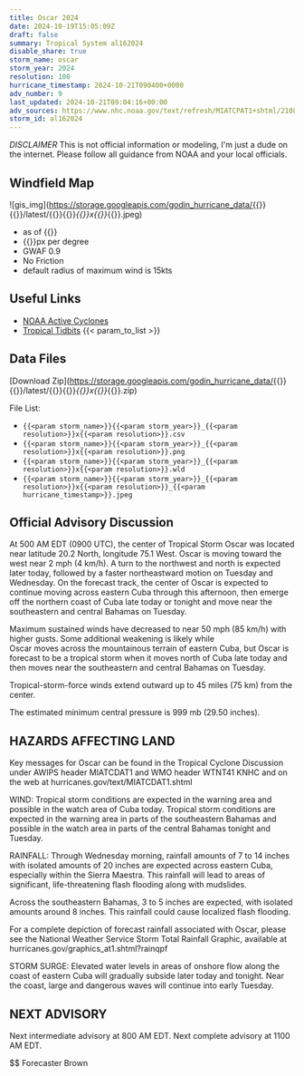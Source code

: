 ```yaml
---
title: Oscar 2024
date: 2024-10-19T15:05:09Z
draft: false
summary: Tropical System al162024
disable_share: true
storm_name: oscar
storm_year: 2024
resolution: 100
hurricane_timestamp: 2024-10-21T090400+0000
adv_number: 9
last_updated: 2024-10-21T09:04:16+00:00
adv_sources: https://www.nhc.noaa.gov/text/refresh/MIATCPAT1+shtml/210836.shtml;https://www.nhc.noaa.gov/refresh/graphics_at1+shtml/083847.shtml?cone
storm_id: al162024
---
```

*DISCLAIMER* This is not official information or modeling, I'm just a dude on the internet.  Please follow all guidance from NOAA and your local officials.

## Windfield Map
![gis_img](https://storage.googleapis.com/godin_hurricane_data/{{<param storm_name>}}{{<param storm_year>}}/latest/{{<param storm_name>}}{{<param storm_year>}}_{{<param resolution>}}x{{<param resolution>}}_{{<param hurricane_timestamp>}}.jpeg)

- as of {{<param last_updated>}}
- {{<param resolution>}}px per degree
- GWAF 0.9
- No Friction
- default radius of maximum wind is 15kts

## Useful Links
- [NOAA Active Cyclones](https://www.nhc.noaa.gov/)
- [Tropical Tidbits](https://www.tropicaltidbits.com/storminfo/)
{{< param_to_list >}}

## Data Files
[Download Zip](https://storage.googleapis.com/godin_hurricane_data/{{<param storm_name>}}{{<param storm_year>}}/latest/{{<param storm_name>}}{{<param storm_year>}}_{{<param resolution>}}x{{<param resolution>}}_{{<param hurricane_timestamp>}}.zip)

File List:
- `{{<param storm_name>}}{{<param storm_year>}}_{{<param resolution>}}x{{<param resolution>}}.csv`
- `{{<param storm_name>}}{{<param storm_year>}}_{{<param resolution>}}x{{<param resolution>}}.png`
- `{{<param storm_name>}}{{<param storm_year>}}_{{<param resolution>}}x{{<param resolution>}}.wld`
- `{{<param storm_name>}}{{<param storm_year>}}_{{<param resolution>}}x{{<param resolution>}}_{{<param hurricane_timestamp>}}.jpeg`


## Official Advisory Discussion
At 500 AM EDT (0900 UTC), the center of Tropical Storm Oscar was
located near latitude 20.2 North, longitude 75.1 West. Oscar is
moving toward the west near 2 mph (4 km/h). A turn to the northwest 
and north is expected later today, followed by a faster 
northeastward motion on Tuesday and Wednesday. On the forecast 
track, the center of Oscar is expected to continue moving
across eastern Cuba through this afternoon, then emerge off the
northern coast of Cuba late today or tonight and move near the
southeastern and central Bahamas on Tuesday.
 
Maximum sustained winds have decreased to near 50 mph (85 km/h) 
with higher gusts. Some additional weakening is likely while  
Oscar moves across the mountainous terrain of eastern Cuba, but 
Oscar is forecast to be a tropical storm when it moves north of Cuba 
late today and then moves near the southeastern and central Bahamas 
on Tuesday.

Tropical-storm-force winds extend outward up to 45 miles (75 km)
from the center.
 
The estimated minimum central pressure is 999 mb (29.50 inches).
 
 
HAZARDS AFFECTING LAND
----------------------
Key messages for Oscar can be found in the Tropical Cyclone
Discussion under AWIPS header MIATCDAT1 and WMO header WTNT41 KNHC
and on the web at hurricanes.gov/text/MIATCDAT1.shtml
 
WIND: Tropical storm conditions are expected in the warning area and
possible in the watch area of Cuba today. Tropical storm conditions
are expected in the warning area in parts of the southeastern
Bahamas and possible in the watch area in parts of the central
Bahamas tonight and Tuesday.
 
RAINFALL: Through Wednesday morning, rainfall amounts of 7 to 14
inches with isolated amounts of 20 inches are expected across
eastern Cuba, especially within the Sierra Maestra.  This rainfall
will lead to areas of significant, life-threatening flash flooding
along with mudslides.
 
Across the southeastern Bahamas, 3 to 5 inches are expected, with
isolated amounts around 8 inches.  This rainfall could cause
localized flash flooding.
 
For a complete depiction of forecast rainfall associated with Oscar,
please see the National Weather Service Storm Total Rainfall
Graphic, available at hurricanes.gov/graphics_at1.shtml?rainqpf
 
STORM SURGE: Elevated water levels in areas of onshore flow along
the coast of eastern Cuba will gradually subside later today and
tonight.  Near the coast, large and dangerous waves will continue
into early Tuesday.
 
 
NEXT ADVISORY
-------------
Next intermediate advisory at 800 AM EDT.
Next complete advisory at 1100 AM EDT.
 
$$
Forecaster Brown